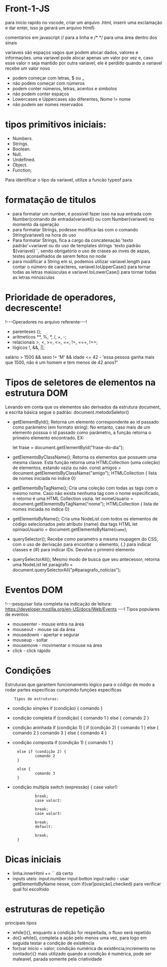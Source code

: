 # Front-1-JS

para inicio rapido no vscode, criar um arquivo .html, inserir uma exclamação e dar enter, isso ja gerará um arquivo html5

comentários em javascript // para a linha e /* */ para uma área dentro dos sinais

variaveis são espaços vagos que podem alocar dados, valores e informações. uma variavel pode alocar apenas um valor por vez e, caso esse valor n seja mantido por outra variavel, ele é perdido quando a variavel recebe um valor novo
- podem começar com letras, $ ou _
- não podem começar com números
- podem conter números, letras, acentos e simbolos
- não podem conter espaços
- Lowercases e Uppercases são diferentes, Nome != nome
- não podem ser nomes reservados

# tipos primitivos iniciais:
- Numbers.
- Strings.
- Boolean.
- Null.
- Undefined.
- Object. 
- Function;

 Para identificar o tipo da variavel, utilize a funcão typeof para

# formatação de titulos

- para formatar um number, é possivel fazer isso na sua entrada com Number(comando de entrada(variavel)) ou com Number(variavel) no momento da operação
- para formatar Strings, podesse modifica-las com o comando String(variavel) na hora do uso
- Para formatar Strings, fica a cargo da concatenação 'texto padrão'+variavel ou do uso de templates strings `texto padrão ${variavel}``, sendo obrigatório o uso de crases ao inves de aspas, testes aconselhados de serem feitos no node
- para modificar a String em si, podemos utilizar variavel.length para contar o número de caracteres, variavel.toUpperCase() para tornar todas as letras maiúsculas e variavel.toLowerCase() para tornar todas as letras minúsculas

# Prioridade de operadores, decrescente!
!---Operadores no arquivo referente---!

- parenteses ();
- aritmeticos **, %, *, /, +, -;
- relacionais >, <, >=, <=, ==, !=, ===, !==;
- lógicos !, &&, ||;

salário > 1500 && sexo != 'M' && idade <= 42 - 'essa pessoa ganha mais que 1500, não é um homem e tem menos de 42 anos?'

# Tipos de seletores de elementos na estrutura DOM
Levando em conta que os elementos são derivados da estrutura document, a escrita básica segue o padrão: 
    document.metodoSeletor()

- getElementById(); Retorna um elemento correspondente ao id passado como parâmetro (em formato string). No entanto, caso mais de um elemento possua o id passado como parâmetro, a função retorna o primeiro elemento encontrado. EX:
        <div id = "frase-motivacional" class = "conteudo">
        let frase = document.getElementById("frase-do-dia");

- getElementsByClassName(); Retorna os elementos que possuem uma mesma classe. Esta função retorna uma HTMLCollection (uma coleção) de elementos, estando vazia ou não.
        const amigos = document.getElementsByClassName("amigo");
        HTMLCollection { lista de nomes iniciada no indice 0}

- getElementsByTagName(); Cria uma coleção com todas as tags com o mesmo nome. Caso não exista nenhuma tag com o nome especificado, o retorno é uma HTML Collection vazia.
        let nomeUsuario = document.getElementsByTagName("nome");
        HTMLCollection { lista de nomes iniciada no indice 0}

- getElementsByName(); Cria uma NodeList com todos os elementos de código selecionados pelo atributo {name} dsa tags HTML
        let opiniaoUsuario = document.getElementsByName(`name`);

- querySelector(); Recebe como parametro a mesma roupagem do CSS, com o uso de derivação para encontrar o elemento, {.} para indicar classes e {#} para indicar IDs. Devolve o primeiro elemento

- querySelectorAll(); Mesmo modo de busca que seu antecessor, retorna uma NodeList
        let paragrafo = document.querySelectorAll("p#paragrafo_noticias");

# Eventos DOM
!---pesquisar lista completa na indicação de leitura: https://developer.mozilla.org/en-US/docs/Web/Events ---!
        Tipos populares de eventos:
- mouseenter - mouse entra na área
- mouseout - mouse sai da área
- mousedowm - apertar e segurar
- mouseup - soltar
- mousemove - movimentar o mouse na área
- click - click rápido

# Condições
Estruturas que garantem funcionamento lógico para o código de modo a rodar partes especificas cumprindo funções especificas

        Tipos de estruturas:
- condição simples
        if (condição) {
                comando
}

- condição completa
        if (condição) {
                comando 1
}       else {
                comando 2
}

- condição aninhada
        if (condição 1) {
                if (condição 2) {
                        comando 1
                }
                else {
                        comando 2 
                }
                comando 3
}       else {
                comando 4
}

- condição composta
        if (condição 1) {
                comando 1
        }

        else if (condição 2) {
                comando 2
        }

        else {
                comando 3
        }

- condição multipla
        switch (expressão) {
                case valor1:

                break;
                case valor2:

                break;
                case valor3:
        
                break;
                default:

                break;        
        }

# Dicas iniciais
- linha.innerHtml += `` dá certo
- inputs uteis:
input:number
input:botton
input:radio - usar getElementsByName nesse, com if(var[posição].checked) para verificar qual foi escolhido

# estruturas de repetição
principais tipos
- while(){}, enquanto a condição for respeitada, o fluxo será repetido
- do{} while(), completa a ação pelo menos uma vez, para logo em seguida testar a condição de existência
- for(var inicio = valor; condição numérica de existência;incremento no contador){} mais utilizado quando a condição é numérica, pode ser maleavel, parada somente pela criatividade
